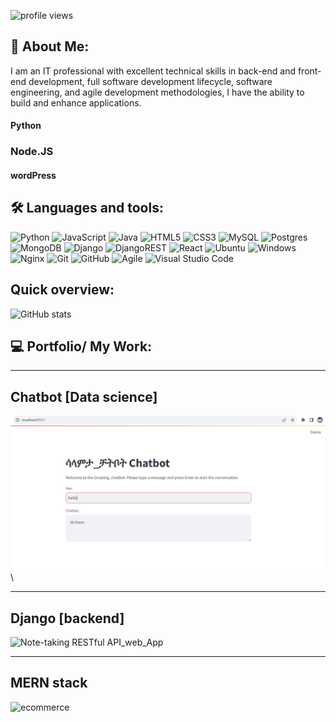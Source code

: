 

![profile views](https://visitor-badge.glitch.me/badge?page_id=https://github.com/aknafu12&left_color=green&right_color=red)
## 🚀 About Me:
I am an IT professional with excellent technical skills in back-end and front-end development, full software development lifecycle, software engineering, and agile development methodologies, I have the ability to build and enhance applications. 
#### Python 
### Node.JS 
#### wordPress 

<!--(https://github.com/aknafu12/aknafu12/blob/main/Kahsay_Gebrekidan_4D_CV.pdf) -->
## 🛠 Languages and tools:

![Python](https://img.shields.io/badge/python-3670A0?style=for-the-badge&logo=python&logoColor=ffdd54)
![JavaScript](https://img.shields.io/badge/javascript-%23323330.svg?style=for-the-badge&logo=javascript&logoColor=%23F7DF1E)
![Java](https://img.shields.io/badge/java-%23ED8B00.svg?style=for-the-badge&logo=java&logoColor=white)
![HTML5](https://img.shields.io/badge/html5-%23E34F26.svg?style=for-the-badge&logo=html5&logoColor=white)
![CSS3](https://img.shields.io/badge/css3-%231572B6.svg?style=for-the-badge&logo=css3&logoColor=white)
![MySQL](https://img.shields.io/badge/mysql-%2300f.svg?style=for-the-badge&logo=mysql&logoColor=white)
![Postgres](https://img.shields.io/badge/postgres-%23316192.svg?style=for-the-badge&logo=postgresql&logoColor=white)
![MongoDB](https://img.shields.io/badge/MongoDB-%234ea94b.svg?style=for-the-badge&logo=mongodb&logoColor=white)
![Django](https://img.shields.io/badge/django-%23092E20.svg?style=for-the-badge&logo=django&logoColor=white)
![DjangoREST](https://img.shields.io/badge/DJANGO-REST-ff1709?style=for-the-badge&logo=django&logoColor=white&color=ff1709&labelColor=gray)
![React](https://img.shields.io/badge/react-%2320232a.svg?style=for-the-badge&logo=react&logoColor=%2361DAFB)
![Ubuntu](https://img.shields.io/badge/Ubuntu-E95420?style=for-the-badge&logo=ubuntu&logoColor=white)
![Windows](https://img.shields.io/badge/Windows-0078D6?style=for-the-badge&logo=windows&logoColor=white)
![Nginx](https://img.shields.io/badge/nginx-%23009639.svg?style=for-the-badge&logo=nginx&logoColor=white)
![Git](https://img.shields.io/badge/git-%23F05033.svg?style=for-the-badge&logo=git&logoColor=white)
![GitHub](https://img.shields.io/badge/github-%23121011.svg?style=for-the-badge&logo=github&logoColor=white)
![Agile](https://img.shields.io/badge/agile-%23121011.svg?style=for-the-badge&logo=agile&logoColor=black)
![Visual Studio Code](https://img.shields.io/badge/Visual%20Studio%20Code-0078d7.svg?style=for-the-badge&logo=visual-studio-code&logoColor=white)
## Quick overview:
![ GitHub stats](https://github-readme-stats.vercel.app/api?username=aknafu12&theme=tokyonight&show_icons=true)

## 💻 Portfolio/ My Work:
___
## Chatbot [Data science]
![](https://github.com/aknafu12/end-to-end-chatbot-python/blob/main/chatbot_hi.PNG)\
___
## Django [backend]

![Note-taking RESTful API_web_App](https://github.com/aknafu12/REST_API)
___
## MERN stack

![ecommerce](https://github.com/aknafu12/mern-app-eCommerce/tree/master/backend)

<!--___
## WordPress
![](https://github.com/aknafu12/WORDPRESS_repo/blob/main/portfoili1.PNG)

<!--![post](https://user-images.githubusercontent.com/119469190/212346970-6185837a-406f-4c4b-9f99-31d4383e69bf.PNG)
<!--![report](https://user-images.githubusercontent.com/119469190/213680714-2954b3f0-6dc9-41ea-a9db-b93899142acb.png)
<!--![shedule](https://user-images.githubusercontent.com/119469190/213680725-f02fd2e0-36e2-4808-b9b1-67ba06f6b8fe.png)
<!--![department](https://user-images.githubusercontent.com/119469190/213680739-89b05f43-0343-43a9-94c5-dd81cb13effa.png)


<!--![|](https://github.com/aknafu12/REST_API)
updating...
<!--![OpenStack](https://img.shields.io/badge/Openstack-%23f01742.svg?style=for-the-badge&logo=openstack&logoColor=white)
<!--![Jupyter Notebook](https://img.shields.io/badge/jupyter-%23FA0F00.svg?style=for-the-badge&logo=jupyter&logoColor=white)
<!--![NumPy](https://img.shields.io/badge/numpy-%23013243.svg?style=for-the-badge&logo=numpy&logoColor=white)
<!--![Pandas](https://img.shields.io/badge/pandas-%23150458.svg?style=for-the-badge&logo=pandas&logoColor=white)<!--hhhh -->
<!--![scikit-learn](https://img.shields.io/badge/scikit--learn-%23F7931E.svg?style=for-the-badge&logo=scikit-learn&logoColor=white)
<!--![Matplotlib](https://img.shields.io/badge/Matplotlib-%23ffffff.svg?style=for-the-badge&logo=Matplotlib&logoColor=black)

